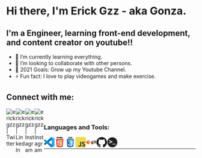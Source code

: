 # Hi there, I'm Erick Gzz - aka Gonza.

## I'm a Engineer, learning front-end development, and content creator on youtube!!

- 🌱 I’m currently learning everything.
- 👯 I’m looking to collaborate with other persons.
- 🥅 2021 Goals: Grow up my Youtube Channel.
- ⚡ Fun fact: I love to play videogames and make exercise.

## Connect with me:

[<img align="left" alt="erickgzz | Twitter" width="25px" src="https://cdn.jsdelivr.net/npm/simple-icons@v3/icons/twitter.svg" />][twitter]
[<img align="left" alt="erickgzz | LinkedIn" width="25px" src="https://cdn.jsdelivr.net/npm/simple-icons@v3/icons/linkedin.svg" />][linkedin]
[<img align="left" alt="erickgzz | Instagram" width="25px" src="https://cdn.jsdelivr.net/npm/simple-icons@v3/icons/instagram.svg" />][instagram]
[<img align="left" alt="erickgzz | Instagram" width="25px" src="https://cdn.jsdelivr.net/npm/simple-icons@v3/icons/youtube.svg" />][youtube]
<br />

### Languages and Tools:

<img align="left" alt="Visual Studio Code" width="28px" color="white" src="https://raw.githubusercontent.com/github/explore/80688e429a7d4ef2fca1e82350fe8e3517d3494d/topics/visual-studio-code/visual-studio-code.png" />
<img align="left" alt="HTML5" width="28px" color="white" src="https://raw.githubusercontent.com/github/explore/80688e429a7d4ef2fca1e82350fe8e3517d3494d/topics/html/html.png" />
<img align="left" alt="CSS3" width="28px" color="white" src="https://raw.githubusercontent.com/github/explore/80688e429a7d4ef2fca1e82350fe8e3517d3494d/topics/css/css.png" />
<img align="left" alt="JavaScript" width="28px" color="white" src="https://raw.githubusercontent.com/github/explore/80688e429a7d4ef2fca1e82350fe8e3517d3494d/topics/javascript/javascript.png" />
<img align="left" alt="Git" width="28px" color="white" src="https://raw.githubusercontent.com/github/explore/80688e429a7d4ef2fca1e82350fe8e3517d3494d/topics/git/git.png" />
<img align="left" alt="GitHub" width="28px" color="white" src="https://raw.githubusercontent.com/github/explore/78df643247d429f6cc873026c0622819ad797942/topics/github/github.png" />
<img align="left" alt="Terminal" width="28px" color="white" src="https://raw.githubusercontent.com/github/explore/80688e429a7d4ef2fca1e82350fe8e3517d3494d/topics/terminal/terminal.png" />
<br />

---

[twitter]: https://twitter.com/GonzaaMx
[youtube]: https://www.youtube.com/channel/UC0FrcWqQH5Ab9iKkePEqstg
[instagram]: https://www.instagram.com/erickgzz97/
[linkedin]: https://www.linkedin.com/in/erick-gzz/
